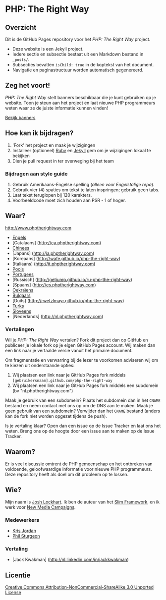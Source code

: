 # PHP: The Right Way

## Overzicht

Dit is de GitHub Pages repository voor het _PHP: The Right Way_ project.

* Deze website is een Jekyll project.
* Iedere sectie en subsectie bestaat uit een Markdown bestand in `_posts/`.
* Subsecties bevatten `isChild: true` in de koptekst van het document.
* Navigatie en paginastructuur worden automatisch gegenereerd.

## Zeg het voort!

_PHP: The Right Way_ stelt banners beschikbaar die je kunt gebruiken op je website. Toon je steun aan het project en laat
nieuwe PHP programmeurs weten waar ze de juiste informatie kunnen vinden!

[Bekijk banners](http://www.phptherightway.com/banners.html)

## Hoe kan ik bijdragen?

1. 'Fork' het project en maak je wijzigingen
2. Installeer (optioneel) [Ruby](https://rvm.io/rvm/install/) en [Jekyll](https://github.com/mojombo/jekyll/) gem om je wijzigingen lokaal te bekijken
3. Dien je pull request in ter overweging bij het team

### Bijdragen aan style guide

1. Gebruik Amerikaans-Engelse spelling (*alleen voor Engelstalige repo*).
2. Gebruik vier (4) spaties om tekst te laten inspringen; gebruik geen tabs.
3. Laat tekst teruglopen bij 120 karakters.
4. Voorbeeldcode moet zich houden aan PSR - 1 of hoger.

## Waar?

<http://www.phptherightway.com>

* [Engels](http://www.phptherightway.com)
* [Catalaans] (http://ca.phptherightway.com)
* [Chinees](http://wulijun.github.com/php-the-right-way)
* [Japans] (http://ja.phptherightway.com)
* [Koreaans] (http://wafe.github.io/php-the-right-way)
* [Italiaans] (http://it.phptherightway.com)
* [Pools](http://pl.phptherightway.com)
* [Portugees](http://br.phptherightway.com)
* [Russisch] (http://getjump.github.io/ru-php-the-right-way)
* [Spaans] (http://es.phptherightway.com)
* [Oekraïens](http://iflista.github.com/php-the-right-way)
* [Bulgaars](http://bg.phptherightway.com)
* [Duits] (http://rwetzlmayr.github.io/php-the-right-way)
* [Turks](http://hkulekci.github.io/php-the-right-way/)
* [Sloveens](http://sl.phptherightway.com)
* [Nederlands] (http://nl.phptherightway.com)

### Vertalingen

Wil je _PHP: The Right Way_ vertalen? Fork dit project dan op GitHub en publiceer je lokale fork op je eigen GitHub Pages account. Wij maken dan een link naar je vertaalde versie vanuit het primaire document.

Om fragmentatie en verwarring bij de lezer te voorkomen adviseren wij om te kiezen uit onderstaande opties:

1. Wij plaatsen een link naar je GitHub Pages fork middels `[gebruikersnaam].github.com/php-the-right-way`
2. Wij plaatsen een link naar je GitHub Pages fork middels een subdomein (bv "nl.phptherightway.com")

Maak je gebruik van een subdomein? Plaats het subdomein dan in het `CNAME` bestand en neem contact met ons op om de DNS aan te maken.
Maak je geen gebruik van een subdomein? Verwijder dan het `CNAME` bestand (anders kan de fork niet worden opgezet tijdens de push).

Is je vertaling klaar? Open dan een issue op de Issue Tracker en laat ons het weten. Breng ons op de hoogte door een issue aan te maken op de Issue Tracker.

## Waarom?

Er is veel discussie omtrent de PHP gemeenschap en het ontbreken van voldoende, geloofwaardige informatie voor nieuwe PHP programmeurs. Deze repository heeft als doel om dit probleem op te lossen.

## Wie?

Mijn naam is [Josh Lockhart](http://twitter.com/codeguy). Ik ben de auteur van het [Slim Framework](http://www.slimframework.com/), en ik werk voor [New Media Campaigns](http://www.newmediacampaigns.com/).

### Medewerkers

* [Kris Jordan](http://krisjordan.com/)
* [Phil Sturgeon](http://philsturgeon.co.uk/)

### Vertaling

* [Jack Kwakman] (http://nl.linkedin.com/in/jackkwakman)

## Licentie

[Creative Commons Attribution-NonCommercial-ShareAlike 3.0 Unported License](http://creativecommons.org/licenses/by-nc-sa/3.0/)
